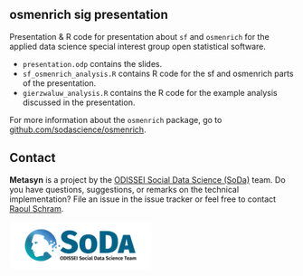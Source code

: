 ## osmenrich sig presentation
Presentation & R code for presentation about `sf` and `osmenrich` for the applied data science special interest group open statistical software.

- `presentation.odp` contains the slides.
- `sf_osmenrich_analysis.R` contains R code for the sf and osmenrich parts of the presentation.
- `gierzwaluw_analysis.R` contains the R code for the example analysis discussed in the presentation.

For more information about the `osmenrich` package, go to [github.com/sodascience/osmenrich](https://github.com/sodascience/osmenrich).

## Contact

**Metasyn** is a project by the [ODISSEI Social Data Science (SoDa)](https://odissei-data.nl/nl/soda/) team.
Do you have questions, suggestions, or remarks on the technical implementation? File an issue in the issue tracker or feel free to contact [Raoul Schram](https://github.com/qubixes).

<img src="soda.png" alt="SoDa logo" width="250px"/> 
